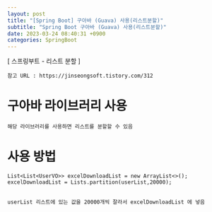 ```yaml
---
layout: post
title: "[Spring Boot] 구아바 (Guava) 사용(리스트분할)"
subtitle: "Spring Boot 구아바 (Guava) 사용(리스트분할)"
date: 2023-03-24 08:40:31 +0900
categories: SpringBoot
---
```

[ 스프링부트 - 리스트 분할 ]


	참고 URL : https://jinseongsoft.tistory.com/312


# 구아바 라이브러리 사용
	해당 라이브러리를 사용하면 리스트를 분할할 수 있음


# 사용 방법
	List<List<UserVO>> excelDownloadList = new ArrayList<>();
	excelDownloadList = Lists.partition(userList,20000);

	
	userList 리스트에 있는 값을 20000개씩 잘라서 excelDownloadList 에 넣음                                                                                                                                                                                                                                                      
